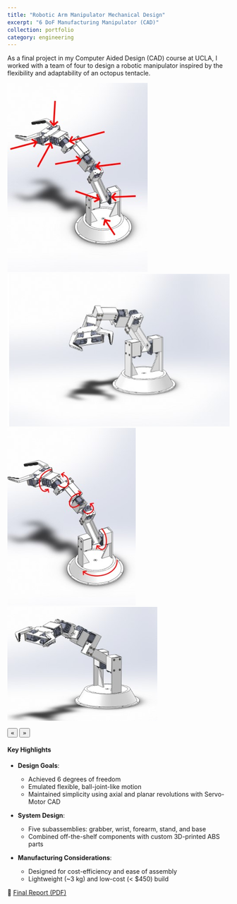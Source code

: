 ```yaml
---
title: "Robotic Arm Manipulator Mechanical Design"
excerpt: "6 DoF Manufacturing Manipulator (CAD)"
collection: portfolio
category: engineering
---
```

As a final project in my Computer Aided Design (CAD) course at UCLA, I worked with a team of four to design a robotic manipulator inspired by the flexibility and adaptability of an octopus tentacle.

<div class="glider-contain">
  <div class="glider">
    <img src="/images/cad1.jpg" alt="Rover 2" class="content-image" />
    <img src="/images/cad3.jpg" alt="Rover 2 course" class="content-image" />
    <img src="/images/cad2.jpg" alt="Rover wiring" class="content-image" />
    <img src="/images/cad4.jpg" alt="Rover wiring" class="content-image" />
  </div>

  <button aria-label="Previous" class="glider-prev">«</button>
  <button aria-label="Next" class="glider-next">»</button>
  <div role="tablist" class="dots"></div>
</div>

#### Key Highlights

- **Design Goals**:
  - Achieved 6 degrees of freedom
  - Emulated flexible, ball-joint-like motion
  - Maintained simplicity using axial and planar revolutions with Servo-Motor CAD

- **System Design**:
  - Five subassemblies: grabber, wrist, forearm, stand, and base
  - Combined off-the-shelf components with custom 3D-printed ABS parts

- **Manufacturing Considerations**:
  - Designed for cost-efficiency and ease of assembly
  - Lightweight (~3 kg) and low-cost (< $450) build

📄 [Final Report (PDF)](/files/MAE94FinalProjectReport.pdf)

<script>
  window.addEventListener('load', function(){
    new Glider(document.querySelector('.glider'), {
      slidesToShow: 1,
      dots: '.dots',
      draggable: true,
      arrows: {
        prev: '.glider-prev',
        next: '.glider-next'
      }
    });
  });
</script>
